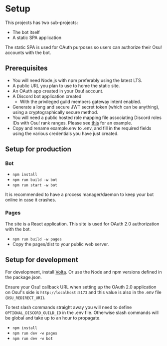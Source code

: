 # Setup

This projects has two sub-projects:

- The bot itself
- A static SPA application

The static SPA is used for OAuth purposes so users can authorize their Osu! accounts with the bot.

## Prerequisites

- You will need Node.js with npm preferably using the latest LTS.
- A public URL you plan to use to home the static site.
- An OAuth app created in your Osu! account.
- A Discord bot application created
  - With the privileged guild members gateway intent enabled.
- Generate a long and secure JWT secret token (which can be anything), using a cryptographically secure method.
- You will need a public hosted role mapping file associating Discord roles IDs with Osu! rank ranges. Please see <a href="https://gist.github.com/jack3898/f879491ff2f770c1f786f152420127f5">this</a> for an example.
- Copy and rename example.env to .env, and fill in the required fields using the various credentials you have just created.

## Setup for production

### Bot

- `npm install`
- `npm run build -w bot`
- `npm run start -w bot`

It is recommended to have a process manager/daemon to keep your bot online in case it crashes.

### Pages

The site is a React application. This site is used for OAuth 2.0 authorization with the bot.

- `npm run build -w pages`
- Copy the pages/dist to your public web server.

## Setup for development

For development, install <a href="https://volta.sh/">Volta</a>. Or use the Node and npm versions defined in the package.json.

Ensure your Osu! callback URL when setting up the OAuth 2.0 application on Osu!'s side is `http://localhost:5173` and this value is also in the .env file (`OSU_REDIRECT_URI`).

To test slash commands straight away you will need to define `OPTIONAL_DISCORD_GUILD_ID` in the .env file. Otherwise slash commands will be global and take up to an hour to propagate.

- `npm install`
- `npm run dev -w pages`
- `npm run dev -w bot`
